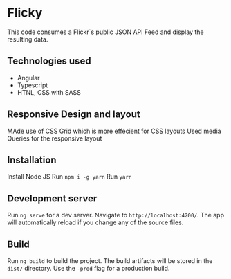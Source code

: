 # Flicky

This code consumes a Flickr`s public JSON API Feed and display the resulting data.

## Technologies used

* Angular
* Typescript
* HTNL, CSS with SASS

## Responsive Design and layout

MAde use of CSS Grid which is more effecient for CSS layouts
Used media Queries for the responsive layout

## Installation

Install Node JS
Run `npm i -g yarn`
Run `yarn`

## Development server

Run `ng serve` for a dev server. Navigate to `http://localhost:4200/`. The app will automatically reload if you change any of the source files.

## Build

Run `ng build` to build the project. The build artifacts will be stored in the `dist/` directory. Use the `-prod` flag for a production build.

